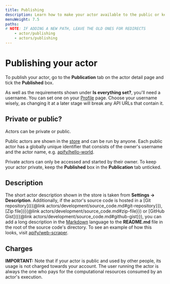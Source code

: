 ```yaml
---
title: Publishing
description: Learn how to make your actor available to the public or keep it private. Prepare your actor for Apify Store with a description and README file.
menuWeight: 7.5
paths:
# NOTE: IF ADDING A NEW PATH, LEAVE THE OLD ONES FOR REDIRECTS
    - actor/publishing
    - actors/publishing
---
```


# [](#publishing) Publishing your actor

To publish your actor, go to the **Publication** tab on the actor detail page and tick the **Published** box.

As well as the requirements shown under **Is everything set?**, you'll need a username. You can set one on your [Profile](https://my.apify.com/account#/profile) page. Choose your username wisely, as changing it at a later stage will break any API URLs that contain it.

## [](#private-or-public) Private or public?

Actors can be private or public.

Public actors are shown in the [store](https://apify.com/store) and can be run by anyone. Each public actor has a globally unique identifier that consists of the owner's username and the actor name, e.g. [apify/hello-world](https://apify.com/apify/hello-world).

Private actors can only be accessed and started by their owner. To keep your actor private, keep the **Published** box in the **Publication** tab unticked.

## [](#description) Description

The short actor description shown in the store is taken from **Settings → Description**\. Additionally, if the actor's source code is hosted in a [Git repository]({{@link actors/development/source_code.md#git-repository}}), [Zip file]({{@link actors/development/source_code.md#zip-file}}) or [GitHub Gist]({{@link actors/development/source_code.md#github-gist}}), you can add a long description in the [Markdown](https://github.com/adam-p/markdown-here/wiki/Markdown-Cheatsheet) language to the **README.md** file in the root of the source code's directory. To see an example of how this looks, visit [apify/web-scraper](https://apify.com/apify/web-scraper).

## [](#charges) Charges

**IMPORTANT:** Note that if your actor is public and used by other people, its usage is not charged towards your account. The user running the actor is always the one who pays for the computational resources consumed by an actor's execution.

